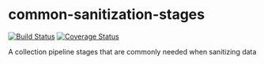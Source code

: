 # common-sanitization-stages

[![Build Status](https://travis-ci.org/digiaonline/common-sanitization-stages.svg?branch=master)](https://travis-ci.org/digiaonline/common-sanitization-stages)
[![Coverage Status](https://coveralls.io/repos/github/digiaonline/common-sanitization-stages/badge.svg?branch=master)](https://coveralls.io/github/digiaonline/common-sanitization-stages?branch=master)

A collection pipeline stages that are commonly needed when sanitizing data
